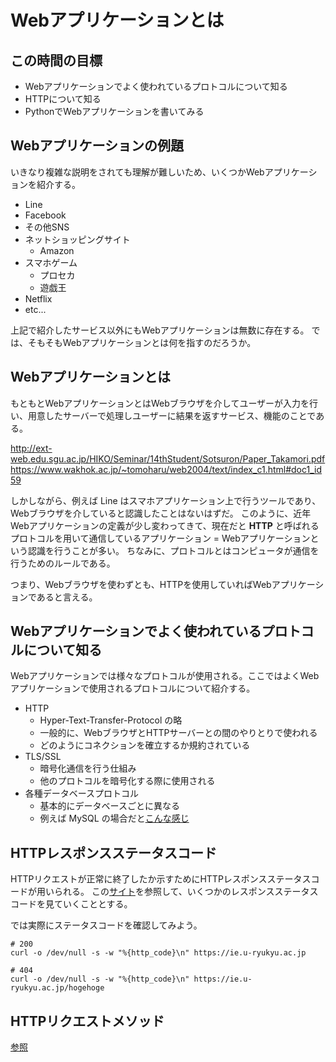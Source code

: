 # Webアプリケーションとは

## この時間の目標

- Webアプリケーションでよく使われているプロトコルについて知る
- HTTPについて知る
- PythonでWebアプリケーションを書いてみる


## Webアプリケーションの例題
いきなり複雑な説明をされても理解が難しいため、いくつかWebアプリケーションを紹介する。

- Line
- Facebook
- その他SNS
- ネットショッピングサイト
  + Amazon
- スマホゲーム
  + プロセカ
  + 遊戯王
- Netflix
- etc...

上記で紹介したサービス以外にもWebアプリケーションは無数に存在する。
では、そもそもWebアプリケーションとは何を指すのだろうか。

## Webアプリケーションとは

もともとWebアプリケーションとはWebブラウザを介してユーザーが入力を行い、用意したサーバーで処理しユーザーに結果を返すサービス、機能のことである。

http://ext-web.edu.sgu.ac.jp/HIKO/Seminar/14thStudent/Sotsuron/Paper_Takamori.pdf
https://www.wakhok.ac.jp/~tomoharu/web2004/text/index_c1.html#doc1_id59

しかしながら、例えば Line はスマホアプリケーション上で行うツールであり、Webブラウザを介していると認識したことはないはずだ。
このように、近年Webアプリケーションの定義が少し変わってきて、現在だと **HTTP** と呼ばれるプロトコルを用いて通信しているアプリケーション = Webアプリケーションという認識を行うことが多い。
ちなみに、プロトコルとはコンピュータが通信を行うためのルールである。

つまり、Webブラウザを使わずとも、HTTPを使用していればWebアプリケーションであると言える。

## Webアプリケーションでよく使われているプロトコルについて知る

Webアプリケーションでは様々なプロトコルが使用される。ここではよくWebアプリケーションで使用されるプロトコルについて紹介する。

- HTTP
  - Hyper-Text-Transfer-Protocol の略
  - 一般的に、WebブラウザとHTTPサーバーとの間のやりとりで使われる
  - どのようにコネクションを確立するか規約されている
- TLS/SSL
  - 暗号化通信を行う仕組み
  - 他のプロトコルを暗号化する際に使用される
- 各種データベースプロトコル
  - 基本的にデータベースごとに異なる
  - 例えば MySQL の場合だと[こんな感じ](https://dev.mysql.com/doc/dev/mysql-server/latest/PAGE_PROTOCOL.html)


## HTTPレスポンスステータスコード

HTTPリクエストが正常に終了したか示すためにHTTPレスポンスステータスコードが用いられる。
この[サイト](https://developer.mozilla.org/ja/docs/Web/HTTP/Status#%E6%83%85%E5%A0%B1%E3%83%AC%E3%82%B9%E3%83%9D%E3%83%B3%E3%82%B9)を参照して、いくつかのレスポンスステータスコードを見ていくこととする。

では実際にステータスコードを確認してみよう。

```
# 200
curl -o /dev/null -s -w "%{http_code}\n" https://ie.u-ryukyu.ac.jp

# 404
curl -o /dev/null -s -w "%{http_code}\n" https://ie.u-ryukyu.ac.jp/hogehoge  
```

## HTTPリクエストメソッド

[参照](https://developer.mozilla.org/ja/docs/Web/HTTP/Methods)
